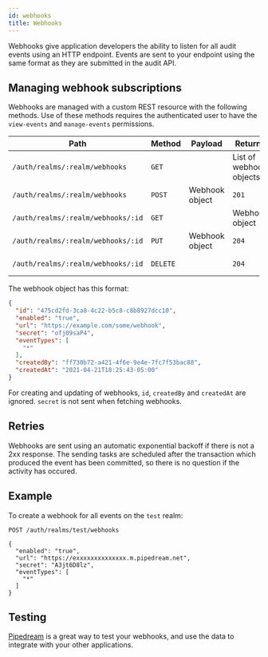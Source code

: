 ```yaml
---
id: webhooks
title: Webhooks
---
```


Webhooks give application developers the ability to listen for all audit events using an HTTP endpoint. Events are sent to your endpoint using the same format as they are submitted in the audit API.

## Managing webhook subscriptions

Webhooks are managed with a custom REST resource with the following methods. Use of these methods requires the authenticated user to have the `view-events` and `manage-events` permissions.

| Path | Method | Payload | Returns | Description |
| ---- | ------ | ------- | ------- | ----------- |
| `/auth/realms/:realm/webhooks` | `GET` | | List of webhook objects | Get webhooks |
| `/auth/realms/:realm/webhooks` | `POST` | Webhook object | `201` | Create webhook |
| `/auth/realms/:realm/webhooks/:id` | `GET` | | Webhook object | Get webhook |
| `/auth/realms/:realm/webhooks/:id` | `PUT` | Webhook object | `204` | Update webhook |
| `/auth/realms/:realm/webhooks/:id` | `DELETE` | | `204` | Delete webhook |

The webhook object has this format:
```json
{
  "id": "475cd2fd-3ca8-4c22-b5c8-c8b8927dcc10",
  "enabled": "true",
  "url": "https://example.com/some/webhook",
  "secret": "ofj09saP4",
  "eventTypes": [
    "*"
  ],
  "createdBy": "ff730b72-a421-4f6e-9e4e-7fc7f53bac88",
  "createdAt": "2021-04-21T18:25:43-05:00"
}
```	

For creating and updating of webhooks, `id`, `createdBy` and `createdAt` are ignored. `secret` is not sent when fetching webhooks.

## Retries

Webhooks are sent using an automatic exponential backoff if there is not a 2xx response. The sending tasks are scheduled after the transaction which produced the event has been committed, so there is no question if the activity has occured. 

## Example

To create a webhook for all events on the `test` realm:

```
POST /auth/realms/test/webhooks

{
  "enabled": "true",
  "url": "https://exxxxxxxxxxxxxx.m.pipedream.net",
  "secret": "A3jt6D8lz",
  "eventTypes": [
    "*"
  ]
}
```

## Testing
[Pipedream](https://pipedream.com/) is a great way to test your webhooks, and use the data to integrate with your other applications.

